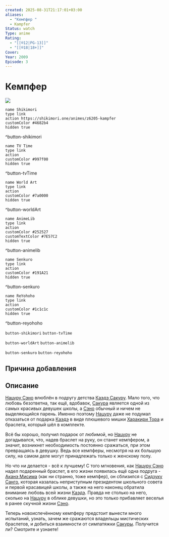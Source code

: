 ```yaml
---
created: 2025-08-31T21:17:01+03:00
aliases:
  - "Кемпфер "
  - Kampfer
Status: watch
Type: anime
Rating:
  - "[[®️12|PG-13]]"
  - "[[®️18|18+]]"
Cover:
Year: 2009
Episode: 3
---
```


# Кемпфер 

![](https://shikimori.one/uploads/poster/animes/6205/8fc1b2bc47f1182989df7f46769d086f.jpeg)

```button
name Shikimori
type link
action https://shikimori.one/animes/z6205-kampfer
customColor #4682b4
hidden true
```
^button-shikimori

```button
name TV Time
type link
action 
customColor #997f00
hidden true
```
^button-tvTime

```button
name World Art
type link
action 
customColor #7a0000
hidden true
```
^button-worldArt

```button
name AnimeLib
type link
action 
customColor #252527
customTextColor #7E57C2
hidden true
```
^button-animelib

```button
name Senkuro
type link
action 
customColor #191A21
hidden true
```
^button-senkuro

```button
name ReYohoho
type link
action 
customColor #1c1c1c
hidden true
```
^button-reyohoho



`button-shikimori` `button-tvTime`

`button-worldArt` `button-animelib`

`button-senkuro` `button-reyohoho`



## Причина добавления




## Описание

[Нацуру Сэно](https://shikimori.one/characters/24977-natsuru-senou) влюблён в подругу детства [Каэдэ Сакуру](https://shikimori.one/characters/24581-kaede-sakura). Мало того, что любовь безответна, так ещё, вдобавок, [Сакура](https://shikimori.one/characters/24581-kaede-sakura) является одной из самых красивых девушек школы, а [Сэно](https://shikimori.one/characters/24977-natsuru-senou) обычный и ничем не выделяющийся парень. Именно поэтому [Нацуру](https://shikimori.one/characters/24977-natsuru-senou) даже не подумал отказаться от подарка [Каэдэ](https://shikimori.one/characters/24581-kaede-sakura) в виде плюшевого мишки [Харакири Тора](https://shikimori.one/characters/25383-harakiri-tora) и браслета, который шёл в комплекте.

Всё бы хорошо, получил подарок от любимой, но [Нацуру](https://shikimori.one/characters/24977-natsuru-senou) не догадывался, что, надев браслет на руку, он станет кемпфером, а значит, возникнет необходимость постоянно сражаться, при этом превращаясь в девушку. Ведь все кемпферы, несмотря на их большую силу, на самом деле могут принадлежать только к женскому полу.

Но что ни делается - всё к лучшему! С того мгновения, как [Нацуру Сэно](https://shikimori.one/characters/24977-natsuru-senou) надел подаренный браслет, в его жизни появилась ещё одна подруга - [Аканэ Мисима](https://shikimori.one/characters/24978-akane-mishima) (как ни странно, тоже кемпфер), он сблизился с [Сидзуку Санго](https://shikimori.one/characters/24979-shizuku-sangou), которая казалась неприступным президентом школьного совета и первой красавицей школы, а также на него наконец обратила внимание любовь всей жизни [Каэдэ](https://shikimori.one/characters/24581-kaede-sakura). Правда не столько на него, сколько на [Нацуру](https://shikimori.one/characters/24977-natsuru-senou) в облике девушки, но это только прибавляет веселья в ранее скучной жизни [Сэно](https://shikimori.one/characters/24977-natsuru-senou).

Теперь новоиспечённому кемпферу предстоит вынести много испытаний, узнать, зачем же сражаются владельцы мистических браслетов, и добиться взаимности от симпатяжки [Сакуры](https://shikimori.one/characters/24581-kaede-sakura). Получится ли? Смотрите  и узнаете!

